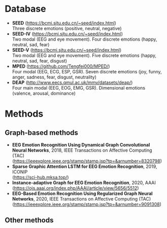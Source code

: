 # Database
* **SEED** (https://bcmi.sjtu.edu.cn/~seed/index.html)
<br>Three discrete emotions (positive, neutral, negative)
* **SEED-IV** (https://bcmi.sjtu.edu.cn/~seed/index.html)
<br>Two modal (EEG and eye movement). Four discrete emotions (happy, neutral, sad, fear)
* **SEED-V** (https://bcmi.sjtu.edu.cn/~seed/index.html)
<br>Two modal (EEG and eye movement). Five discrete emotions (happy, neutral, sad, fear, disgust)
* **MPED** (https://github.com/Tengfei000/MPED/)
<br>Four modal (EEG, ECG, ESP, GSR). Seven discrete emotions (joy, funny, anger, sadness, fear, disgust, neutrality)
* **DEAP** (http://www.eecs.qmul.ac.uk/mmv/datasets/deap/)
<br>Four main modal (EEG, EOG, EMG, GSR). Dimensional emotions (valence, arousal, dominance)
# Methods
## Graph-based methods
* **EEG Emotion Recognition Using Dynamical Graph Convolutional Neural Networks**, 2018, IEEE Transactions on Affective Computing (TAC)
<br>(https://ieeexplore.ieee.org/stamp/stamp.jsp?tp=&arnumber=8320798)
* **Sparse Graphic Attention LSTM for EEG Emotion Recognition**, 2019, ICONIP
<br>(https://sci-hub.mksa.top/)
* **Instance-adaptive Graph for EEG Emotion Recognition**, 2020, AAAI
<br>(https://ojs.aaai.org/index.php/AAAI/article/view/5656/5512)
* **EEG-Based Emotion Recognition Using Regularized Graph Neural Networks**, 2020, IEEE Transactions on Affective Computing (TAC)
<br>(https://ieeexplore.ieee.org/stamp/stamp.jsp?tp=&arnumber=9091308)
## Other methods
